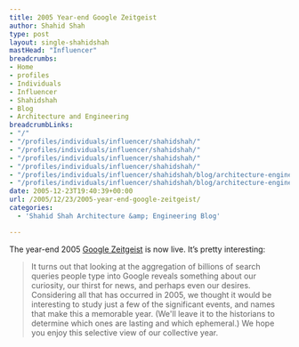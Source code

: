 ```yaml
---
title: 2005 Year-end Google Zeitgeist
author: Shahid Shah
type: post
layout: single-shahidshah
mastHead: "Influencer"
breadcrumbs:
- Home
- profiles
- Individuals
- Influencer
- Shahidshah
- Blog
- Architecture and Engineering
breadcrumbLinks:
- "/"
- "/profiles/individuals/influencer/shahidshah/"
- "/profiles/individuals/influencer/shahidshah/"
- "/profiles/individuals/influencer/shahidshah/"
- "/profiles/individuals/influencer/shahidshah/"
- "/profiles/individuals/influencer/shahidshah/blog/architecture-engineering/"
- "/profiles/individuals/influencer/shahidshah/blog/architecture-engineering/"
date: 2005-12-23T19:40:39+00:00
url: /2005/12/23/2005-year-end-google-zeitgeist/
categories:
  - 'Shahid Shah Architecture &amp; Engineering Blog'

---
```

The year-end 2005 [Google Zeitgeist][1] is now live. It&#8217;s pretty interesting:

> It turns out that looking at the aggregation of billions of search queries people type into Google reveals something about our curiosity, our thirst for news, and perhaps even our desires. Considering all that has occurred in 2005, we thought it would be interesting to study just a few of the significant events, and names that make this a memorable year. (We'll leave it to the historians to determine which ones are lasting and which ephemeral.) We hope you enjoy this selective view of our collective year.

 [1]: http://www.google.com/press/zeitgeist2005.html